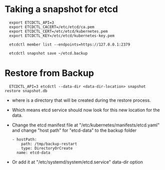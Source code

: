 # Taking a snapshot for etcd

      export ETCDCTL_API=3
      export ETCDCTL_CACERT=/etc/etcd/ca.pem
      export ETCDCTL_CERT=/etc/etcd/kubernetes.pem
      export ETCDCTL_KEY=/etc/etcd/kubernetes-key.pem
      
      etcdctl member list --endpoints=https://127.0.0.1:2379 
      
      etcdctl snapshot save ~/etcd.backup

# Restore from Backup

      ETCDCTL_API=3 etcdctl --data-dir <data-dir-location> snapshot restore snapshot.db

- where <data-dir-location> is a directory that will be created during the restore process.
- Which means etcd service should now look for this new location for the data.
- Change the etcd manifest file at "/etc/kubernetes/manifests/etcd.yaml" and change "host path" for "etcd-data" to the backup folder

      - hostPath:
          path: /tmp/backup-restart
          type: DirectoryOrCreate
        name: etcd-data

- Or add it at "/etc/systemd/system/etcd.service" data-dir option
